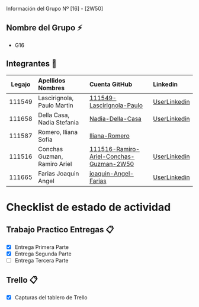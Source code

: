   Información del Grupo Nº [16] - [2W50]


## Nombre del Grupo :zap:

* G16


## Integrantes :busts_in_silhouette:

| Legajo| Apellidos Nombres  | Cuenta GitHub | Linkedin
| :------: | :-------- | :-------- | :-------- |
| 111549 | Lascirignola, Paulo Martin |[111549-Lascirignola-Paulo](https://github.com/111549-Lascirignola-Paulo)|[UserLinkedin](https://www.linkedin.com/in/paulo-lascirignola/)|
| 111658 | Della Casa, Nadia Stefania |[Nadia-Della-Casa](https://github.com/Nadia-Della-Casa)|[UserLinkedin](https://ar.linkedin.com/)|
| 111587 | Romero, Iliana Sofía |[Iliana-Romero](https://github.com/Iliana-Romero )
| 111516 | Conchas Guzman, Ramiro Ariel |[111516-Ramiro-Ariel-Conchas-Guzman-2W50](https://github.com/111516-Ramiro-Ariel-Conchas-Guzman-2W50)|[UserLinkedin](https://www.linkedin.com/in/ramiro-guzm%C3%A1n-ba4686191/)|
| 111665 | Farias Joaquin Angel |[joaquin-Angel-Farias](https://github.com/joaquin-Angel-Farias)|[UserLinkedin](https://ar.linkedin.com/)|


# Checklist de estado de actividad


## Trabajo Practico Entregas :clipboard:
- [x] Entrega Primera Parte
- [x] Entrega Segunda Parte
- [ ] Entrega Tercera Parte

## Trello :clipboard:
- [x] Capturas del tablero de Trello
